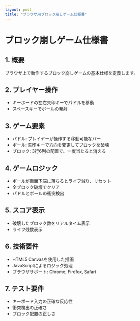 ```yaml
---
layout: post
title: "ブラウザ用ブロック崩しゲーム仕様書"
---
```


# ブロック崩しゲーム仕様書

## 1. 概要
ブラウザ上で動作するブロック崩しゲームの基本仕様を定義します。

## 2. プレイヤー操作
- キーボードの左右矢印キーでパドルを移動
- スペースキーでボールの発射

## 3. ゲーム要素
- パドル: プレイヤーが操作する移動可能なバー
- ボール: 矢印キーで方向を変更してブロックを破壊
- ブロック: 3行6列の配置で、一度当たると消える

## 4. ゲームロジック
- ボールが画面下端に落ちるとライフ減り、リセット
- 全ブロック破壊でクリア
- パドルとボールの衝突検出

## 5. スコア表示
- 破壊したブロック数をリアルタイム表示
- ライフ残数表示

## 6. 技術要件
- HTML5 Canvasを使用した描画
- JavaScriptによるロジック処理
- ブラウザサポート: Chrome, Firefox, Safari

## 7. テスト要件
- キーボード入力の正確な反応性
- 衝突検出の正確さ
- ブロック配置の正しさ